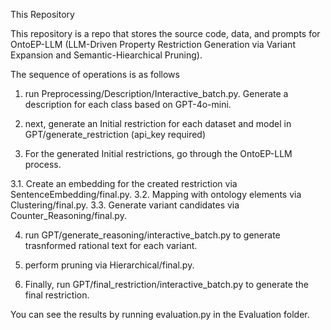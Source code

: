 This Repository 

This repository is a repo that stores the source code, data, and prompts for OntoEP-LLM (LLM-Driven Property Restriction Generation via Variant Expansion and Semantic-Hiearchical Pruning).

The sequence of operations is as follows

1. run Preprocessing/Description/Interactive_batch.py. Generate a description for each class based on GPT-4o-mini.

2. next, generate an Initial restriction for each dataset and model in GPT/generate_restriction (api_key required)

3. For the generated Initial restrictions, go through the OntoEP-LLM process.

3.1. Create an embedding for the created restriction via SentenceEmbedding/final.py.
3.2. Mapping with ontology elements via Clustering/final.py.
3.3. Generate variant candidates via Counter_Reasoning/final.py.

4. run GPT/generate_reasoning/interactive_batch.py to generate trasnformed rational text for each variant.

5. perform pruning via Hierarchical/final.py.

6. Finally, run GPT/final_restriction/interactive_batch.py to generate the final restriction.


You can see the results by running evaluation.py in the Evaluation folder.
